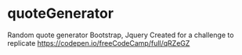 # quoteGenerator
Random quote generator 
Bootstrap, Jquery 
Created for a challenge to replicate https://codepen.io/freeCodeCamp/full/qRZeGZ
